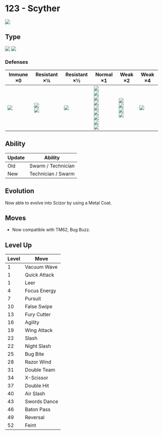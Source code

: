 # 123 - Scyther
![][123]

## Type

![][bug]  ![][flying]

### Defenses

Immune ×0       | Resistant ×¼                    | Resistant ×½ | Normal ×1                                                                                                                          | Weak ×2                                                   | Weak ×4
---             | ---                             | ---          | ---                                                                                                                                | ---                                                       | ---
![][ground]<br> | ![][fighting]<br>![][grass]<br> | ![][bug]<br> | ![][normal]<br>![][poison]<br>![][ghost]<br>![][steel]<br>![][water]<br>![][psychic]<br>![][dragon]<br>![][dark]<br>![][fairy]<br> | ![][flying]<br>![][fire]<br>![][electric]<br>![][ice]<br> | ![][rock]<br>

## Ability

Update | Ability
---    | ---
Old    | Swarm / Technician
New    | Technician / Swarm

## Evolution
Now able to evolve into Scizor by using a Metal Coat.

## Moves

 - Now compatible with TM62, Bug Buzz.

## Level Up

Level | Move
---   | ---
1     | Vacuum Wave
1     | Quick Attack
1     | Leer
4     | Focus Energy
7     | Pursuit
10    | False Swipe
13    | Fury Cutter
16    | Agility
19    | Wing Attack
22    | Slash
22    | Night Slash
25    | Bug Bite
28    | Razor Wind
31    | Double Team
34    | X-Scissor
37    | Double Hit
40    | Air Slash
43    | Swords Dance
46    | Baton Pass
49    | Reversal
52    | Feint

[123]: ../img/pokemon/123.png
[normal]: ../img/types/normal.png
[fire]: ../img/types/fire.png
[fighting]: ../img/types/fighting.png
[water]: ../img/types/water.png
[flying]: ../img/types/flying.png
[grass]: ../img/types/grass.png
[poison]: ../img/types/poison.png
[electric]: ../img/types/electric.png
[ground]: ../img/types/ground.png
[psychic]: ../img/types/psychic.png
[rock]: ../img/types/rock.png
[ice]: ../img/types/ice.png
[bug]: ../img/types/bug.png
[dragon]: ../img/types/dragon.png
[ghost]: ../img/types/ghost.png
[dark]: ../img/types/dark.png
[steel]: ../img/types/steel.png
[fairy]: ../img/types/fairy.png
